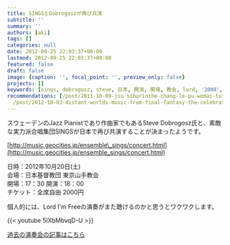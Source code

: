 ```yaml
---
title: SINGSとDobrogoszが再び共演
subtitle: ''
summary: ''
authors: [aki]
tags: []
categories: null
date: 2012-09-25 22:03:37+00:00
lastmod: 2012-09-25 22:03:37+00:00
featured: false
draft: false
image: {caption: '', focal_point: '', preview_only: false}
projects: []
keywords: [sings, dobrogosz, steve, 日本, 開演, 開場, 教会, lord, '2008', 作曲家]
recommendations: [/post/2011-10-09-jiu-siburinihe-chang-le-pu-womai-tuta/, /post/2008-10-28-sings-2008-with-steve-dobrogosz/,
  /post/2012-10-03-distant-worlds-music-from-final-fantasy-the-celebrationnotiketutoying-mu-kai-shi/]
---
```

スウェーデンのJazz Pianistであり作曲家でもあるSteve Dobrogosz氏と、素敵な実力派合唱集団SINGSが日本で再び共演することが決まったようです。

[http://music.geocities.jp/ensemble\_sings/concert.html](http://music.geocities.jp/ensemble_sings/concert.html)

日時：2012年10月20日(土)  
会場：日本基督教団 東京山手教会  
開場：17：30 開演：18：00  
チケット：全席自由 2000円

個人的には、Lord I&#39;m Freeの演奏がまた聴けるのかと思うとワクワクします。

{{< youtube 5lXbMbvqD-U >}}

[過去の演奏会の記事はこちら](http://chezou.wordpress.com/2008/10/28/sings-2008-with-steve-dobrogosz/ "SINGS 2008 with Steve Dobrogosz")


